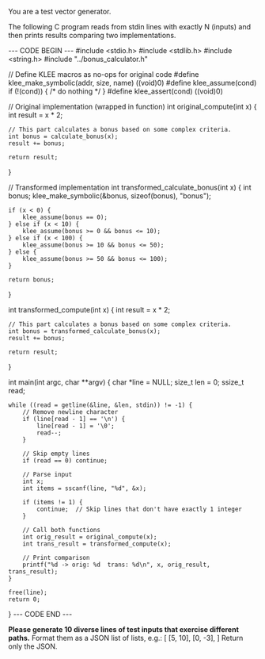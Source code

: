 
You are a test vector generator.

The following C program reads from stdin lines with exactly N (inputs) and then prints results comparing two implementations.

--- CODE BEGIN ---
#include <stdio.h>
#include <stdlib.h>
#include <string.h>
#include "../bonus_calculator.h"

// Define KLEE macros as no-ops for original code
#define klee_make_symbolic(addr, size, name) ((void)0)
#define klee_assume(cond) if (!(cond)) { /* do nothing */ }
#define klee_assert(cond) ((void)0)

// Original implementation (wrapped in function)
int original_compute(int x) {
    int result = x * 2;

    // This part calculates a bonus based on some complex criteria.
    int bonus = calculate_bonus(x);
    result += bonus;

    return result;
}

// Transformed implementation
int transformed_calculate_bonus(int x) {
    int bonus;
    klee_make_symbolic(&bonus, sizeof(bonus), "bonus");
    
    if (x < 0) {
        klee_assume(bonus == 0);
    } else if (x < 10) {
        klee_assume(bonus >= 0 && bonus <= 10);
    } else if (x < 100) {
        klee_assume(bonus >= 10 && bonus <= 50);
    } else {
        klee_assume(bonus >= 50 && bonus <= 100);
    }
    
    return bonus;
}

int transformed_compute(int x) {
    int result = x * 2;

    // This part calculates a bonus based on some complex criteria.
    int bonus = transformed_calculate_bonus(x);
    result += bonus;

    return result;
}

int main(int argc, char **argv) {
    char *line = NULL;
    size_t len = 0;
    ssize_t read;

    while ((read = getline(&line, &len, stdin)) != -1) {
        // Remove newline character
        if (line[read - 1] == '\n') {
            line[read - 1] = '\0';
            read--;
        }

        // Skip empty lines
        if (read == 0) continue;

        // Parse input
        int x;
        int items = sscanf(line, "%d", &x);
        
        if (items != 1) {
            continue;  // Skip lines that don't have exactly 1 integer
        }

        // Call both functions
        int orig_result = original_compute(x);
        int trans_result = transformed_compute(x);

        // Print comparison
        printf("%d -> orig: %d  trans: %d\n", x, orig_result, trans_result);
    }

    free(line);
    return 0;
}
--- CODE END ---

**Please generate 10 diverse lines of test inputs that exercise different paths.**
Format them as a JSON list of lists, e.g.:
[
  [5, 10],
  [0, -3],
]
Return only the JSON.
